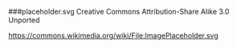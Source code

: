 ###placeholder.svg
Creative Commons Attribution-Share Alike 3.0 Unported

https://commons.wikimedia.org/wiki/File:ImagePlaceholder.svg

